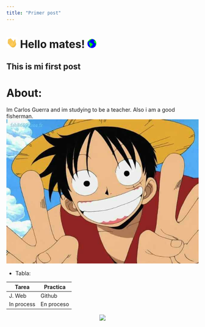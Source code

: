 ```yaml
---
title: "Primer post"
---
```

# <img src="https://raw.githubusercontent.com/ULL-MFP-AET-2122/static-generator-carlos-guerra-olivera-alu0100703535/master/assets/img/hellohand.gif" width="29px"> Hello mates!&nbsp;<img src="https://raw.githubusercontent.com/ULL-MFP-AET-2122/static-generator-carlos-guerra-olivera-alu0100703535/master/assets/img/worldspin.gif" width="24px">

## This is mi first post

# About: 
 Im Carlos Guerra and im studying to be a teacher.
 Also i am a good fisherman.
![GPProfile](assets/img/M.D.M.jpg)
 
* Tabla:

| Tarea         | Practica    |
| ------------- | ----------- |
| J. Web        | Github      |
|In process     | En proceso  |

<p align="center" >  
  <a href="https://github.com/CGuerra2021/github-readme-stats"> 
<img  src="https://github-readme-stats.vercel.app/api?username=CGuerra2021&&show_icons=true&theme=radical"/>
  </a>
  </p>


